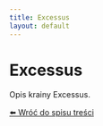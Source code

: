 ```yaml
---
title: Excessus
layout: default
---
```


# Excessus

Opis krainy Excessus.

[⬅️ Wróć do spisu treści](index.md)
